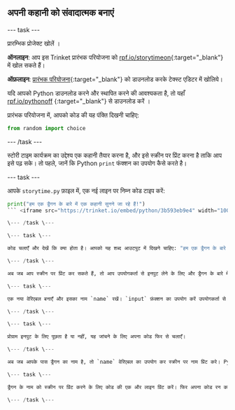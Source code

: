 ## अपनी कहानी को संवादात्मक बनाएं

\--- task \---

प्रारम्भिक प्रोजेक्ट खोलें ।

**ऑनलाइन**: आप इस Trinket प्रारंभक परियोजना को [rpf.io/storytimeon](http://rpf.io/storytimeon){:target="_blank"} में खोल सकते हैं।

**ऑफ़लाइन**: [प्रारंभक परियोजना](http://rpf.io/p/en/storytime-go){:target="_blank"} को डाउनलोड करके टेक्स्ट एडिटर में खोलिये।

यदि आपको Python डाउनलोड करने और स्थापित करने की आवश्यकता है, तो यहाँ [rpf.io/pythonoff](http://rpf.io/pythonoff) {:target="_blank"} से डाउनलोड करें ।

प्रारंभक परियोजना में, आपको कोड की यह पंक्ति दिखनी चाहिए:

```python
from random import choice
```

\--- /task \---

स्टोरी टाइम कार्यक्रम का उद्देश्य एक कहानी तैयार करना है, और इसे स्क्रीन पर प्रिंट करना है ताकि आप इसे पढ़ सके। तो पहले, जानें कि Python `print` फंक्शन का उपयोग कैसे करते है।

\--- task \---

आपके `storytime.py` फ़ाइल में, एक नई लाइन पर निम्न कोड टाइप करें:

```python
print("हम एक ड्रैगन के बारे में एक कहानी सुनने जा रहे हैं!")
``` <iframe src="https://trinket.io/embed/python/3b593eb9e4" width="100%" height="600" frameborder="0" marginwidth="0" marginheight="0" allowfullscreen mark="crwd-mark"></iframe> 

\--- /task \---

\--- task \---

कोड चलाएँ और देखें कि क्या होता है। आपको यह शब्द आउटपुट में दिखने चाहिए: "हम एक ड्रैगन के बारे में कहानी सुनने जा रहे हैं!"

\--- /task \---

अब जब आप स्क्रीन पर प्रिंट कर सकते हैं, तो आप उपयोगकर्ता से इनपुट लेने के लिए और ड्रैगन के बारे में और जानने के लिए तैयार हैं।

\--- task \---

एक नया वेरिएबल बनाएँ और इसका नाम `name` रखें। `input` फ़ंक्शन का उपयोग करें उपयोगकर्ता से ड्रैगन का नाम पूछने के लिए। इनपुट नाम को नए `name` वेरिएबल में स्टोर करें। <iframe src="https://trinket.io/embed/python/0de60dee6d" width="100%" height="600" frameborder="0" marginwidth="0" marginheight="0" allowfullscreen mark="crwd-mark"></iframe> 

\--- /task \---

\--- task \---

प्रोग्राम इनपुट के लिए पूछता है या नहीं, यह जांचने के लिए अपना कोड फिर से चलाएँ।

\--- /task \---

अब जब आपके पास ड्रैगन का नाम है, तो `name` वेरिएबल का उपयोग कर स्क्रीन पर नाम प्रिंट करे। Python में, आप ` + ` ऑपरेटर का उपयोग कर सकते हैं आपस में दो स्ट्रिंग जोड़ने के लिए ।

\--- task \---

ड्रैगन के नाम को स्क्रीन पर प्रिंट करने के लिए कोड की एक और लाइन प्रिंट करें। फिर अपना कोड रन करें। <iframe src="https://trinket.io/embed/python/e651eca8ca" width="100%" height="600" frameborder="0" marginwidth="0" marginheight="0" allowfullscreen mark="crwd-mark"></iframe> 

\--- /task \---